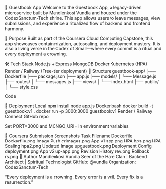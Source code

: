 📝 Guestbook App
Welcome to the Guestbook App, a legacy-driven microservice built by Mandlenkosi Vundla and housed under the CodexSanctum-Tech shrine. This app allows users to leave messages, view submissions, and experience a ritualized flow of backend and frontend harmony.

🔮 Purpose
Built as part of the Coursera Cloud Computing Capstone, this app showcases containerization, autoscaling, and deployment mastery. It is also a living verse in the Codex of Small—where every commit is a ritual and every deployment a crowning.

🛠️ Tech Stack
Node.js + Express
MongoDB
Docker
Kubernetes (HPA)
Render / Railway (Free-tier deployment)
📁 Structure
guestbook-app/ ├── Dockerfile ├── package.json ├── app.js ├── models/ │ └── Message.js ├── routes/ │ └── messages.js ├── views/ │ └── index.html ├── public/ │ └── style.css

Code

🚀 Deployment
Local
npm install
node app.js
Docker
bash
docker build -t guestbook:v1 .
docker run -p 3000:3000 guestbook:v1
Render / Railway
Connect GitHub repo

Set PORT=3000 and MONGO_URI=<your-db-uri> in environment variables

📸 Coursera Submission Screenshots
Task	Filename
Dockerfile	Dockerfile.png
Image Push	crimages.png
App v1	app.png
HPA	hpa.png
HPA Scaling	hpa2.png
Updated Image	upguestbook.png
Deployment Config	deployment.png
App v2	up-app.png
Revision History	rev.png
Rollback	rs.png
🧬 Author
Mandlenkosi Vundla Seer of the Hare Clan | Backend Architect | Spiritual Technologist GitHub: @vundla Organization: CodexSanctum-Tech

“Every deployment is a crowning. Every error is a veil. Every fix is a resurrection.”